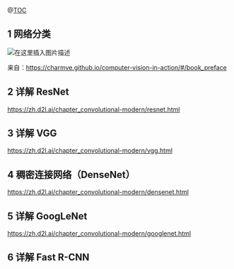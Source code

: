 

@[TOC](目录)

## 1 网络分类

![在这里插入图片描述](https://img-blog.csdnimg.cn/6de340f6376841caa9e125f64d0befef.png)



来自：https://charmve.github.io/computer-vision-in-action/#/book_preface



## 2 详解 ResNet

https://zh.d2l.ai/chapter_convolutional-modern/resnet.html


## 3 详解 VGG
https://zh.d2l.ai/chapter_convolutional-modern/vgg.html

## 4 稠密连接网络（DenseNet）

https://zh.d2l.ai/chapter_convolutional-modern/densenet.html

## 5 详解 GoogLeNet

https://zh.d2l.ai/chapter_convolutional-modern/googlenet.html

## 6 详解 Fast R-CNN

